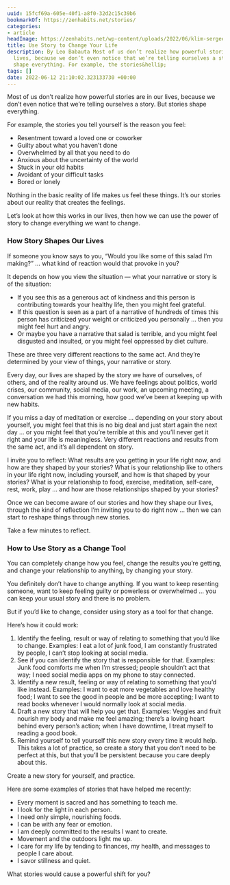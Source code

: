 ```yaml
---
uuid: 15fcf69a-605e-40f1-a8f0-32d2c15c39b6
bookmarkOf: https://zenhabits.net/stories/
categories:
- article
headImage: https://zenhabits.net/wp-content/uploads/2022/06/klim-sergeev-UYNH5VCsYPU-unsplash.jpg
title: Use Story to Change Your Life
description: By Leo Babauta Most of us don’t realize how powerful stories are in our
  lives, because we don’t even notice that we’re telling ourselves a story. But stories
  shape everything. For example, the stories&hellip;
tags: []
date: 2022-06-12 21:10:02.323133730 +00:00
---
```


Most of us don’t realize how powerful stories are in our lives, because we don’t even notice that we’re telling ourselves a story. But stories shape everything.

For example, the stories you tell yourself is the reason you feel:

*   Resentment toward a loved one or coworker
*   Guilty about what you haven’t done
*   Overwhelmed by all that you need to do
*   Anxious about the uncertainty of the world
*   Stuck in your old habits
*   Avoidant of your difficult tasks
*   Bored or lonely

Nothing in the basic reality of life makes us feel these things. It’s our stories about our reality that creates the feelings.

Let’s look at how this works in our lives, then how we can use the power of story to change everything we want to change.

### How Story Shapes Our Lives

If someone you know says to you, “Would you like some of this salad I’m making?” … what kind of reaction would that provoke in you?

It depends on how you view the situation — what your narrative or story is of the situation:

*   If you see this as a generous act of kindness and this person is contributing towards your healthy life, then you might feel grateful.
*   If this question is seen as a part of a narrative of hundreds of times this person has criticized your weight or criticized you personally … then you might feel hurt and angry.
*   Or maybe you have a narrative that salad is terrible, and you might feel disgusted and insulted, or you might feel oppressed by diet culture.

These are three very different reactions to the same act. And they’re determined by your view of things, your narrative or story.

Every day, our lives are shaped by the story we have of ourselves, of others, and of the reality around us. We have feelings about politics, world crises, our community, social media, our work, an upcoming meeting, a conversation we had this morning, how good we’ve been at keeping up with new habits.

If you miss a day of meditation or exercise … depending on your story about yourself, you might feel that this is no big deal and just start again the next day … or you might feel that you’re terrible at this and you’ll never get it right and your life is meaningless. Very different reactions and results from the same act, and it’s all dependent on story.

I invite you to reflect: What results are you getting in your life right now, and how are they shaped by your stories? What is your relationship like to others in your life right now, including yourself, and how is that shaped by your stories? What is your relationship to food, exercise, meditation, self-care, rest, work, play … and how are those relationships shaped by your stories?

Once we can become aware of our stories and how they shape our lives, through the kind of reflection I’m inviting you to do right now … then we can start to reshape things through new stories.

Take a few minutes to reflect.

### How to Use Story as a Change Tool

You can completely change how you feel, change the results you’re getting, and change your relationship to anything, by changing your story.

You definitely don’t have to change anything. If you want to keep resenting someone, want to keep feeling guilty or powerless or overwhelmed … you can keep your usual story and there is no problem.

But if you’d like to change, consider using story as a tool for that change.

Here’s how it could work:

1.  Identify the feeling, result or way of relating to something that you’d like to change. Examples: I eat a lot of junk food, I am constantly frustrated by people, I can’t stop looking at social media.
2.  See if you can identify the story that is responsible for that. Examples: Junk food comforts me when I’m stressed; people shouldn’t act that way; I need social media apps on my phone to stay connected.
3.  Identify a new result, feeling or way of relating to something that you’d like instead. Examples: I want to eat more vegetables and love healthy food; I want to see the good in people and be more accepting; I want to read books whenever I would normally look at social media.
4.  Draft a new story that will help you get that. Examples: Veggies and fruit nourish my body and make me feel amazing; there’s a loving heart behind every person’s action; when I have downtime, I treat myself to reading a good book.
5.  Remind yourself to tell yourself this new story every time it would help. This takes a lot of practice, so create a story that you don’t need to be perfect at this, but that you’ll be persistent because you care deeply about this.

Create a new story for yourself, and practice.

Here are some examples of stories that have helped me recently:

*   Every moment is sacred and has something to teach me.
*   I look for the light in each person.
*   I need only simple, nourishing foods.
*   I can be with any fear or emotion.
*   I am deeply committed to the results I want to create.
*   Movement and the outdoors light me up.
*   I care for my life by tending to finances, my health, and messages to people I care about.
*   I savor stillness and quiet.

What stories would cause a powerful shift for you?